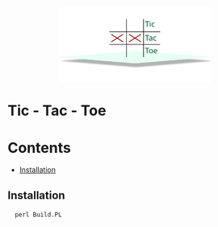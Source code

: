 <!--START-->

<p align="center">
  <img align="center" width="60%" src="images/logo.svg" alt="Logo">
</p>
<h1>Tic - Tac - Toe</h1>
<!--END-->

# Contents
  - [Installation](#installation)


## Installation

```perl
  perl Build.PL
```

